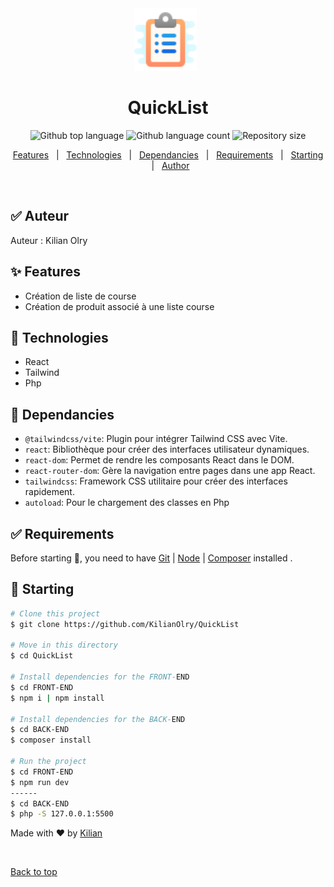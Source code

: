 <div align="center" id="top"> 
  <img src="./FRONT-END/public/favicon.png" width="100" alt="logo QuickList" />
&#xa0;

</div>

<h1 align="center">QuickList</h1>

<p align="center">
  <img alt="Github top language" src="https://img.shields.io/github/languages/top/KilianOlry/QuickList?color=56BEB8">

  <img alt="Github language count" src="https://img.shields.io/github/languages/count/KilianOlry/QuickList?color=56BEB8">

  <img alt="Repository size" src="https://img.shields.io/github/repo-size/KilianOlry/QuickList?color=56BEB8">
</p>

<p align="center">
  <a href="#sparkles-features">Features</a> &#xa0; | &#xa0;
  <a href="#rocket-technologies">Technologies</a> &#xa0; | &#xa0;
  <a href="#dart-Dependancies">Dependancies</a> &#xa0; | &#xa0;
  <a href="#white_check_mark-requirements">Requirements</a> &#xa0; | &#xa0;
  <a href="#checkered_flag-starting">Starting</a> &#xa0; | &#xa0;
  <a href="https://github.com/KilianOlry" target="_blank">Author</a>
</p>

<br>

## :white_check_mark: Auteur
Auteur : Kilian Olry

## :sparkles: Features

- Création de liste de course
- Création de produit associé à une liste course

## :rocket: Technologies

- React
- Tailwind
- Php

## :dart: Dependancies

- `@tailwindcss/vite`: Plugin pour intégrer Tailwind CSS avec Vite.
- `react`: Bibliothèque pour créer des interfaces utilisateur dynamiques.
- `react-dom`: Permet de rendre les composants React dans le DOM.
- `react-router-dom`: Gère la navigation entre pages dans une app React.
- `tailwindcss`: Framework CSS utilitaire pour créer des interfaces rapidement.
- `autoload`: Pour le chargement des classes en Php

## :white_check_mark: Requirements

Before starting :checkered_flag:, you need to have [Git](https://git-scm.com) | [Node](https://nodejs.org/en/) | [Composer](https://getcomposer.org/) installed .

## :checkered_flag: Starting

```bash
# Clone this project
$ git clone https://github.com/KilianOlry/QuickList

# Move in this directory
$ cd QuickList

# Install dependencies for the FRONT-END
$ cd FRONT-END
$ npm i | npm install

# Install dependencies for the BACK-END
$ cd BACK-END
$ composer install

# Run the project
$ cd FRONT-END
$ npm run dev
------
$ cd BACK-END
$ php -S 127.0.0.1:5500
```


Made with :heart: by <a href="https://github.com/KilianOlry" target="_blank">Kilian</a>

&#xa0;

<a href="#top">Back to top</a>